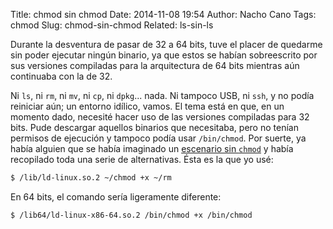 Title: chmod sin chmod
Date: 2014-11-08 19:54
Author: Nacho Cano
Tags: chmod
Slug: chmod-sin-chmod
Related: ls-sin-ls

Durante la desventura de pasar de 32 a 64 bits, tuve el placer de quedarme sin
poder ejecutar ningún binario, ya que estos se habían sobreescrito por sus
versiones compiladas para la arquitectura de 64 bits mientras aún continuaba
con la de 32.

Ni `ls`, ni `rm`, ni `mv`, ni `cp`, ni `dpkg`... nada. Ni tampoco USB, ni
`ssh`, y no podía reiniciar aún; un entorno idílico, vamos. El tema está en
que, en un momento dado, necesité hacer uso de las versiones compiladas para 32
bits. Pude descargar aquellos binarios que necesitaba, pero no tenían permisos
de ejecución y tampoco podía usar `/bin/chmod`. Por suerte, ya había alguien
que se había imaginado un [escenario sin `chmod`][escenario sin chmod] y había
recopilado toda una serie de alternativas. Ésta es la que yo usé:

```bash
$ /lib/ld-linux.so.2 ~/chmod +x ~/rm
```

En 64 bits, el comando sería ligeramente diferente:

```bash
$ /lib64/ld-linux-x86-64.so.2 /bin/chmod +x /bin/chmod
```

  [escenario sin chmod]: http://www.slideshare.net/cog/chmod-x-chmod
    "escenario sin chmod"
